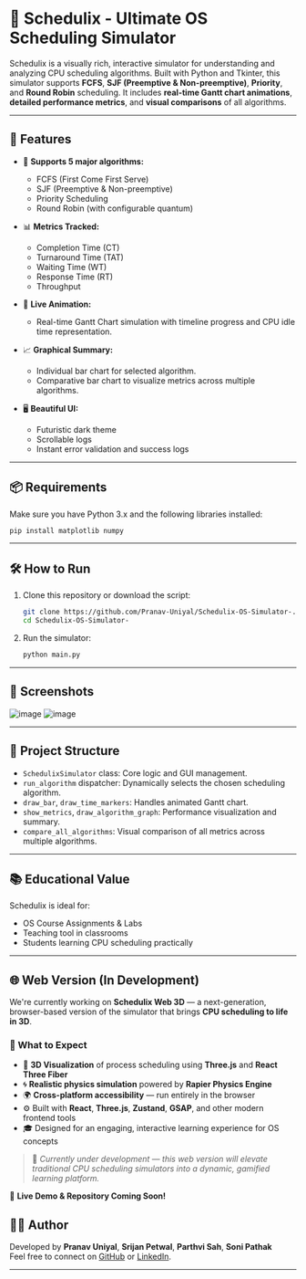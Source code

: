 # 🧠 Schedulix - Ultimate OS Scheduling Simulator

Schedulix is a visually rich, interactive simulator for understanding and analyzing CPU scheduling algorithms. Built with Python and Tkinter, this simulator supports **FCFS**, **SJF (Preemptive & Non-preemptive)**, **Priority**, and **Round Robin** scheduling. It includes **real-time Gantt chart animations**, **detailed performance metrics**, and **visual comparisons** of all algorithms.

---

## 🚀 Features

- 🔁 **Supports 5 major algorithms:**
  - FCFS (First Come First Serve)
  - SJF (Preemptive & Non-preemptive)
  - Priority Scheduling
  - Round Robin (with configurable quantum)

- 📊 **Metrics Tracked:**
  - Completion Time (CT)
  - Turnaround Time (TAT)
  - Waiting Time (WT)
  - Response Time (RT)
  - Throughput

- 🎥 **Live Animation:**
  - Real-time Gantt Chart simulation with timeline progress and CPU idle time representation.

- 📈 **Graphical Summary:**
  - Individual bar chart for selected algorithm.
  - Comparative bar chart to visualize metrics across multiple algorithms.

- 🖥️ **Beautiful UI:**
  - Futuristic dark theme
  - Scrollable logs
  - Instant error validation and success logs

---

## 📦 Requirements

Make sure you have Python 3.x and the following libraries installed:

```bash
pip install matplotlib numpy
```

---

## 🛠️ How to Run

1. Clone this repository or download the script:
   ```bash
   git clone https://github.com/Pranav-Uniyal/Schedulix-OS-Simulator-.git
   cd Schedulix-OS-Simulator-
   ```

2. Run the simulator:
   ```bash
   python main.py
   ```

---

## 📸 Screenshots

![image](https://github.com/user-attachments/assets/f24442e6-838d-496b-b9d2-7fc892d7516f)
![image](https://github.com/user-attachments/assets/9616fe98-b5dc-4ba5-8f92-2ca09a62e85b)

---

## 🧩 Project Structure

- `SchedulixSimulator` class: Core logic and GUI management.
- `run_algorithm` dispatcher: Dynamically selects the chosen scheduling algorithm.
- `draw_bar`, `draw_time_markers`: Handles animated Gantt chart.
- `show_metrics`, `draw_algorithm_graph`: Performance visualization and summary.
- `compare_all_algorithms`: Visual comparison of all metrics across multiple algorithms.

---

## 📚 Educational Value

Schedulix is ideal for:

- OS Course Assignments & Labs
- Teaching tool in classrooms
- Students learning CPU scheduling practically

---

## 🌐 Web Version (In Development)

We're currently working on **Schedulix Web 3D** — a next-generation, browser-based version of the simulator that brings **CPU scheduling to life in 3D**.

### 🔮 What to Expect

- 🧊 **3D Visualization** of process scheduling using **Three.js** and **React Three Fiber**
- 🌀 **Realistic physics simulation** powered by **Rapier Physics Engine**
- 🌍 **Cross-platform accessibility** — run entirely in the browser
- ⚙️ Built with **React**, **Three.js**, **Zustand**, **GSAP**, and other modern frontend tools
- 🎓 Designed for an engaging, interactive learning experience for OS concepts

> 🚧 *Currently under development — this web version will elevate traditional CPU scheduling simulators into a dynamic, gamified learning platform.*

📌 **Live Demo & Repository Coming Soon!**

## 👨‍💻 Author

Developed by **Pranav Uniyal**, **Srijan Petwal**, **Parthvi Sah**, **Soni Pathak**  
Feel free to connect on [GitHub](https://github.com/Pranav-Uniyal) or [LinkedIn](https://www.linkedin.com/in/pranav-uniyal-894801251/).

---

